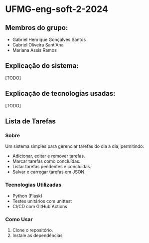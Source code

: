 # UFMG-eng-soft-2-2024
## Membros do grupo:
- Gabriel Henrique Gonçalves Santos
- Gabriel Oliveira Sant'Ana
- Mariana Assis Ramos

## Explicação do sistema:
[TODO]

## Explicação de tecnologias usadas:
[TODO]

## Lista de Tarefas

### Sobre
Um sistema simples para gerenciar tarefas do dia a dia, permitindo:
- Adicionar, editar e remover tarefas.
- Marcar tarefas como concluídas.
- Listar tarefas pendentes e concluídas.
- Salvar e carregar tarefas em JSON.

### Tecnologias Utilizadas
- Python (Flask)
- Testes unitários com unittest
- CI/CD com GitHub Actions

### Como Usar
1. Clone o repositório.
2. Instale as dependências